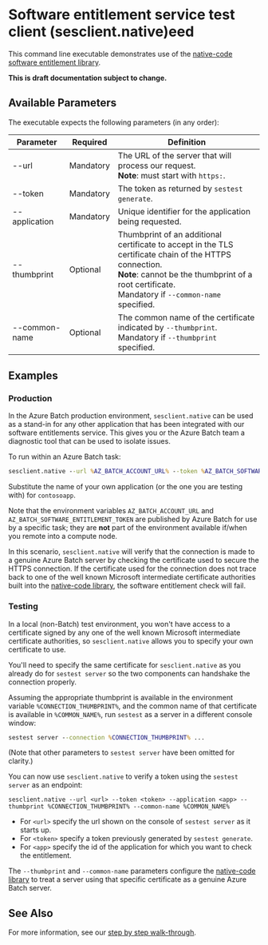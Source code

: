 # Software entitlement service test client (sesclient.native)eed

This command line executable demonstrates use of the [native-code software entitlement library](../Microsoft.Azure.Batch.SoftwareEntitlement.Client.Native).

**This is draft documentation subject to change.**

## Available Parameters

The executable expects the following parameters (in any order):

|   Parameter   | Required  |                                                                                                      Definition                                                                                                       |
| ------------- | --------- | --------------------------------------------------------------------------------------------------------------------------------------------------------------------------------------------------------------------- |
| --url         | Mandatory | The URL of the server that will process our request. <br/> **Note**: must start with `https:`.                                                                                                                        |
| --token       | Mandatory | The token as returned by `sestest generate`.                                                                                                                                                                          |
| --application | Mandatory | Unique identifier for the application being requested.                                                                                                                                                                |
| --thumbprint  | Optional  | Thumbprint of an additional certificate to accept in the TLS certificate chain of the HTTPS connection. <br/> **Note**: cannot be the thumbprint of a root certificate. <br/> Mandatory if `--common-name` specified. |
| --common-name | Optional  | The common name of the certificate indicated by `--thumbprint`. <br/> Mandatory if `--thumbprint` specified.                                                                                                          |

## Examples

### Production

In the Azure Batch production environment, `sesclient.native` can be used as a stand-in for any other application that has been integrated with our software entitlements service. This gives you or the Azure Batch team a diagnostic tool that can be used to isolate issues.

To run within an Azure Batch task:

``` cmd
sesclient.native --url %AZ_BATCH_ACCOUNT_URL% --token %AZ_BATCH_SOFTWARE_ENTITLEMENT_TOKEN% --application contosoapp
```

Substitute the name of your own application (or the one you are testing with) for `contosoapp`.

Note that the environment variables `AZ_BATCH_ACCOUNT_URL` and `AZ_BATCH_SOFTWARE_ENTITLEMENT_TOKEN` are published by Azure Batch for use by a specific task; they are **not** part of the environment available if/when you remote into a compute node.

In this scenario, `sesclient.native` will verify that the connection is made to a genuine Azure Batch server by checking the certificate used to secure the HTTPS connection. If the certificate used for the connection does not trace back to one of the well known Microsoft intermediate certificate authorities built into the [native-code library](../Microsoft.Azure.Batch.SoftwareEntitlement.Client.Native), the software entitlement check will fail.

### Testing

In a local (non-Batch) test environment, you won't have access to a certificate signed by any one of the well known Microsoft intermediate certificate authorities, so `sesclient.native` allows you to specify your own certificate to use. 

You'll need to specify the same certificate for `sesclient.native` as you already do for `sestest server` so the two components can handshake the connection properly.

Assuming the appropriate thumbprint is available in the environment variable `%CONNECTION_THUMBPRINT%`, and the common name of that certificate is available in `%COMMON_NAME%`, run `sestest` as a server in a different console window:

``` cmd
sestest server --connection %CONNECTION_THUMBPRINT% ...
```

(Note that other parameters to `sestest server` have been omitted for clarity.)

You can now use `sesclient.native` to verify a token using the `sestest server` as an endpoint:

```
sesclient.native --url <url> --token <token> --application <app> --thumbprint %CONNECTION_THUMBPRINT% --common-name %COMMON_NAME%
```

* For `<url>` specify the url shown on the console of `sestest server` as it starts up.
* For `<token>` specify a token previously generated by `sestest generate`.
* For `<app>` specify the id of the application for which you want to check the entitlement.

The `--thumbprint` and `--common-name` parameters configure the [native-code library](../Microsoft.Azure.Batch.SoftwareEntitlement.Client.Native) to treat a server using that specific certificate as a genuine Azure Batch server.

## See Also

For more information, see our [step by step walk-through](..\..\docs\walk-through.md).
